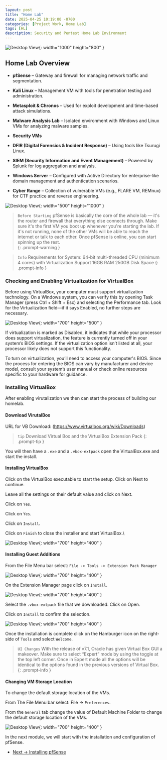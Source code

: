 ```yaml
---
layout: post
title: "Home Lab"
date: 2025-04-25 10:19:00 -0700
categories: [Project Work, Home Lab]
tags: [HL]
description: Security and Pentest Home Lab Environment
---
```


![Desktop View](/assets/img/HomeLab/Homelab-1.png){: width="1000" height="800" }

## Home Lab Overview 

- **pfSense** – Gateway and firewall for managing network traffic and segmentation.

- **Kali Linux** – Management VM with tools for penetration testing and administration.

- **Metasploit & Chronos** – Used for exploit development and time-based attack simulations.

- **Malware Analysis Lab** – Isolated environment with Windows and Linux VMs for analyzing malware samples.

- **Security VMs**

 - **DFIR (Digital Forensics & Incident Response)** – Using tools like Tsurugi Linux.

 - **SIEM (Security Information and Event Management)** – Powered by Splunk for log aggregation and analysis.

- **Windows Server** – Configured with Active Directory for enterprise-like domain management and authentication scenarios.

- **Cyber Range** – Collection of vulnerable VMs (e.g., FLARE VM, REMnux) for CTF practice and reverse engineering.

![Desktop View](/assets/img/HomeLab/Diagram1.png){: width="500" height="1000" }

> `Before Starting`
pfSense is basically the core of the whole lab — it's the router and firewall that everything else connects through. Make sure it's the first VM you boot up whenever you're starting the lab. If it's not running, none of the other VMs will be able to reach the internet or talk to each other. Once pfSense is online, you can start spinning up the rest.  
{: .prompt-warning }

> `Info` 
Requirements for System:
64-bit multi-threaded CPU (minimum 4 cores) with Virtualization Support
16GB RAM
250GB Disk Space
{: .prompt-info }

### Checking and Enabling Virtualization for VirtualBox

Before using VirtualBox, your computer must support virtualization technology. On a Windows system, you can verify this by opening Task Manager (press Ctrl + Shift + Esc) and selecting the Performance tab. Look for the Virtualization field—if it says Enabled, no further steps are necessary.

![Desktop View](/assets/img/HomeLab/TM.png){: width="700" height="500" }

If virtualization is marked as Disabled, it indicates that while your processor does support virtualization, the feature is currently turned off in your system’s BIOS settings. If the virtualization option isn’t listed at all, your processor likely does not support this functionality.

To turn on virtualization, you’ll need to access your computer's BIOS. Since the process for entering the BIOS can vary by manufacturer and device model, consult your system’s user manual or check online resources specific to your hardware for guidance.

### Installing VirtualBox

After enabling virutalization we then can start the process of building our homelab. 

#### Download VirutalBox

URL for VB Download: (https://www.virtualbox.org/wiki/Downloads)

> `tip` Download Virtual Box and the VirtualBox Extension Pack
{: .prompt-tip }

You will then have a `.exe` and a `.vbox-extpack` open the VirtualBox.exe and start the install.

#### Installing VirtualBox

Click on the VirtualBox executable to start the setup. Click on Next to continue.


Leave all the settings on their default value and click on Next.


Click on `Yes`.


Click on `Yes`.


Click on `Install`.


Click on `Finish` to close the installer and start VirtualBox.\

![Desktop View](/assets/img/HomeLab/HL-1.png){: width="700" height="400" }


#### Installing Guest Additions

From the File Menu bar select: `File -> Tools -> Extension Pack Manager`

![Desktop View](/assets/img/HomeLab/HL-2.png){: width="700" height="400" }

On the Extension Manager page click on `Install`.

![Desktop View](/assets/img/HomeLab/HL-3.png){: width="700" height="400" }

Select the `.vbox-extpack` file that we downloaded. Click on Open.

Click on `Install` to confirm the selection.

![Desktop View](/assets/img/HomeLab/HL-4.png){: width="700" height="400" }

Once the installation is complete click on the Hamburger icon on the right-side of `Tools` and select `Welcome`.

> `UI Changes` 
With the release of v7.1, Oracle has given Virtual Box GUI a makeover. Make sure to select “Expert” mode by using the toggle at the top left corner. Once in Expert mode all the options will be identical to the options found in the previous versions of Virtual Box.
{: .prompt-info }

#### Changing VM Storage Location

To change the default storage location of the VMs.

From The File Menu bar select: File -> `Preferences`.

From the `General` tab change the value of Default Machine Folder to change the default storage location of the VMs.

![Desktop View](/assets/img/HomeLab/HL-5.png){: width="700" height="400" }

In the next module, we will start with the installation and configuration of pfSense.

- [Next → Installing pfSense](/posts/HomeLab-Installing-pfSense)
